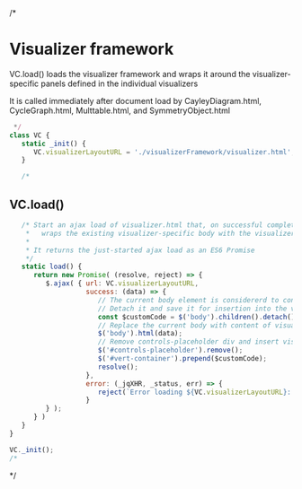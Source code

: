 
/*
# Visualizer framework

VC.load() loads the visualizer framework and wraps it around the visualizer-specific panels defined in the individual visualizers

It is called immediately after document load by CayleyDiagram.html, CycleGraph.html, Multtable.html, and SymmetryObject.html
```javascript
 */
class VC {
   static _init() {
      VC.visualizerLayoutURL = './visualizerFramework/visualizer.html';
   }

   /*
```
## VC.load()
```javascript
   /* Start an ajax load of visualizer.html that, on successful completion,
    *   wraps the existing visualizer-specific body with the visualizer framework
    *
    * It returns the just-started ajax load as an ES6 Promise
    */
   static load() {
      return new Promise( (resolve, reject) => {
         $.ajax( { url: VC.visualizerLayoutURL,
                   success: (data) => {
                      // The current body element is considererd to contain visualizer-specific layout
                      // Detach it and save it for insertion into the visualizer framework below
                      const $customCode = $('body').children().detach();
                      // Replace the current body with content of visualizer.html
                      $('body').html(data);
                      // Remove controls-placeholder div and insert visualizer-specific code saved above
                      $('#controls-placeholder').remove();
                      $('#vert-container').prepend($customCode);
                      resolve();
                   },
                   error: (_jqXHR, _status, err) => {
                      reject(`Error loading ${VC.visualizerLayoutURL}: ${err}`);
                   }
         } );
      } )
   }
}

VC._init();
/*
```
*/


